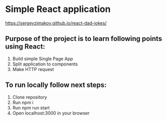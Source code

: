 # Simple React application

https://sergeyzimakov.github.io/react-dad-jokes/

## Purpose of the project is to learn following points using React:
1. Build simple Single Page App
2. Split application to components
3. Make HTTP request
    
## To run locally follow next steps:
1. Clone repository
2. Run npm i
3. Run npm run start
4. Open localhost:3000 in your browser
